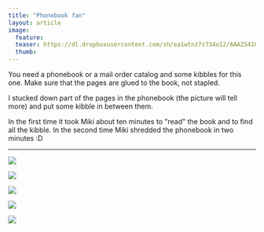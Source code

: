 ```yaml
---
title: "Phonebook fan"
layout: article
image:
  feature:
  teaser: https://dl.dropboxusercontent.com/sh/ea1wtnz7z734o12/AAAZS41Om0VssIC0L2CTx5uxa/aktivointi/puhelinluetteloviuhka/DSC25474-245px.jpg
  thumb:
---
```


You need a phonebook or a mail order catalog and some kibbles for this one. Make sure that the pages are glued to the book, not stapled.

I stucked down part of the pages in the phonebook (the picture will tell more) and put some kibble in between them.

In the first time it took Miki about ten minutes to "read" the book and to find all the kibble. In the second time Miki shredded the phonebook in two minutes :D

---

[![](https://dl.dropboxusercontent.com/sh/ea1wtnz7z734o12/AAAxpesUrO5RXvcPJXRxr0FYa/aktivointi/puhelinluetteloviuhka/DSC25474_2-800px.jpg)](https://dl.dropboxusercontent.com/sh/ea1wtnz7z734o12/AADBb0srhfMpHPTpxUpg-zuda/aktivointi/puhelinluetteloviuhka/DSC25474_2.jpg)

[![](https://dl.dropboxusercontent.com/sh/ea1wtnz7z734o12/AADGDbTnCe2tFqFCi84DTAY7a/aktivointi/puhelinluetteloviuhka/DSC25478_2-800px.jpg)](https://dl.dropboxusercontent.com/sh/ea1wtnz7z734o12/AAALU6Oyy1SyXOtxo8BaGvlda/aktivointi/puhelinluetteloviuhka/DSC25478_2.jpg)

[![](https://dl.dropboxusercontent.com/sh/ea1wtnz7z734o12/AACqsFNYd8OVzWoaQA3Dc62Ra/aktivointi/puhelinluetteloviuhka/DSC25659_2-800px.jpg)](https://dl.dropboxusercontent.com/sh/ea1wtnz7z734o12/AADsVJ-gcGcXfLSWEifTNQcxa/aktivointi/puhelinluetteloviuhka/DSC25659_2.jpg)

[![](https://dl.dropboxusercontent.com/sh/ea1wtnz7z734o12/AADrJzsyGHqmfMY1xCidQ9kaa/aktivointi/puhelinluetteloviuhka/DSC38061-800px.jpg)](https://dl.dropboxusercontent.com/sh/ea1wtnz7z734o12/AAAw6VjBvxHaj1OJ3Vm0yZZla/aktivointi/puhelinluetteloviuhka/DSC38061.jpg)

[![](https://dl.dropboxusercontent.com/sh/ea1wtnz7z734o12/AAATf3pjAceFa223d7t-_r-5a/aktivointi/puhelinluetteloviuhka/DSC38063-800px.jpg)](https://dl.dropboxusercontent.com/sh/ea1wtnz7z734o12/AAAbSMFmDTeSLn8pujEY0TC_a/aktivointi/puhelinluetteloviuhka/DSC38063.jpg)
